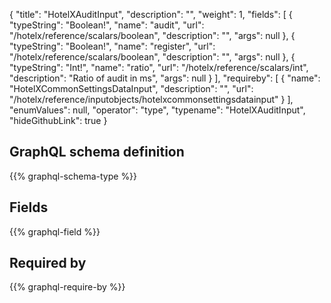 {
  "title": "HotelXAuditInput",
  "description": "",
  "weight": 1,
  "fields": [
    {
      "typeString": "Boolean!",
      "name": "audit",
      "url": "/hotelx/reference/scalars/boolean",
      "description": "",
      "args": null
    },
    {
      "typeString": "Boolean!",
      "name": "register",
      "url": "/hotelx/reference/scalars/boolean",
      "description": "",
      "args": null
    },
    {
      "typeString": "Int!",
      "name": "ratio",
      "url": "/hotelx/reference/scalars/int",
      "description": "Ratio of audit in ms",
      "args": null
    }
  ],
  "requireby": [
    {
      "name": "HotelXCommonSettingsDataInput",
      "description": "",
      "url": "/hotelx/reference/inputobjects/hotelxcommonsettingsdatainput"
    }
  ],
  "enumValues": null,
  "operator": "type",
  "typename": "HotelXAuditInput",
  "hideGithubLink": true
}
## GraphQL schema definition

{{% graphql-schema-type %}}

## Fields

{{% graphql-field %}}

## Required by

{{% graphql-require-by %}}
